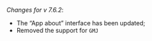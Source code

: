 _Changes for v 7.6.2_:
- The “App about” interface has been updated;
- Removed the support for `GMJ`

